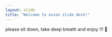 ```yaml
---
layout: slide
title: "Welcome to exsan slide deck!"
---
```


please sit down, take deep breath and enjoy !!! :love_you_gesture: